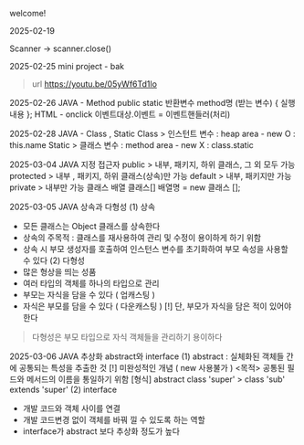 welcome!


2025-02-19

Scanner 
->
scanner.close()

2025-02-25 
 mini project - bak
>url https://youtu.be/05yWf6Td1lo

2025-02-26
 JAVA - Method
  public static 반환변수 method명 (받는 변수) { 실행 내용 };
 HTML - onclick
  이벤트대상.이벤트 = 이벤트핸들러(처리)

2025-02-28
 JAVA - Class , Static
  Class  > 인스턴트 변수 : heap area - new O : this.name
  Static > 클래스 변수 : method area - new X : class.static

 2025-03-04
  JAVA 지정 접근자
   public    > 내부, 패키지, 하위 클래스, 그 외 모두 가능
   protected > 내부 , 패키지, 하위 클래스(상속)만 가능
   default   > 내부, 패키지만 가능
   private   > 내부만 가능
  클래스 배열
   클래스[] 배열명 = new 클래스 [];

2025-03-05
 JAVA 상속과 다형성
  (1) 상속
   - 모든 클래스는 Object 클래스를 상속한다
   - 상속의 주목적 : 클래스를 재사용하여 관리 및 수정이 용이하게 하기 위함
   - 상속 시 부모 생성자를 호출하여 인스턴스 변수를 초기화하여 부모 속성을 사용할 수 있다
  (2) 다형성
   - 많은 형상을 띄는 성품
   - 여러 타입의 객체를 하나의 타입으로 관리
   - 부모는 자식을 담을 수 있다 ( 업캐스팅 )
   - 자식은 부모를 담을 수 있다 ( 다운캐스팅 )
     [!] 단, 부모가 자식을 담은 적이 있어야 한다
   > 다형성은 부모 타입으로 자식 객체들을 관리하기 용이하다
 
2025-03-06
 JAVA 추상화 abstract와 interface
  (1) abstract
   : 실체화된 객체들 간에 공통되는 특성을 추출한 것
    [!] 미완성적인 개념 ( new 사용불가 )
    <목적>
     공통된 필드와 메서드의 이름을 통일하기 위함
   [형식] abstract class 'super' > class 'sub' extends 'super'
  (2) interface
   - 개발 코드와 객체 사이를 연결
   - 개발 코드변경 없이 객체를 바꿔 낄 수 있도록 하는 역할
   - interface가 abstract 보다 추상화 정도가 높다

